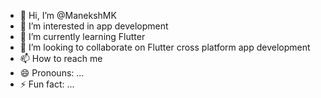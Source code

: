 - 👋 Hi, I’m @ManekshMK
- 👀 I’m interested in app development 
- 🌱 I’m currently learning Flutter
- 💞️ I’m looking to collaborate on Flutter cross platform app development 
- 📫 How to reach me 
- 😄 Pronouns: ...
- ⚡ Fun fact: ...

<!---
ManekshMK/ManekshMK is a ✨ special ✨ repository because its `README.md` (this file) appears on your GitHub profile.
You can click the Preview link to take a look at your changes.
--->
